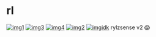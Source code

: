 # rl
[![img1](https://forthebadge.com/images/badges/0-percent-optimized.svg)](https://github.com/rylzsense/rylzsense)
[![img3](https://forthebadge.com/images/badges/ctrl-c-ctrl-v.svg)](https://github.com/rylzsense/rylzsense)
[![img4](https://img.shields.io/badge/made%20by%20a%20retarded%20dev-32c494)](https://github.com/rylzsense/rylzsense)
[![img2](https://forthebadge.com/images/badges/works-on-my-machine.svg)](https://github.com/rylzsense/rylzsense)
[![imgidk](https://img.shields.io/badge/discord%20server-8A2BE2)](https://discord.gg/27Eu8E8U8w)
rylzsense v2 😱

